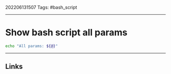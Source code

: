 202206131507
Tags: #bash_script

---

# Show bash script all params

```bash
echo "All params: ${@}"
```

---
## Links